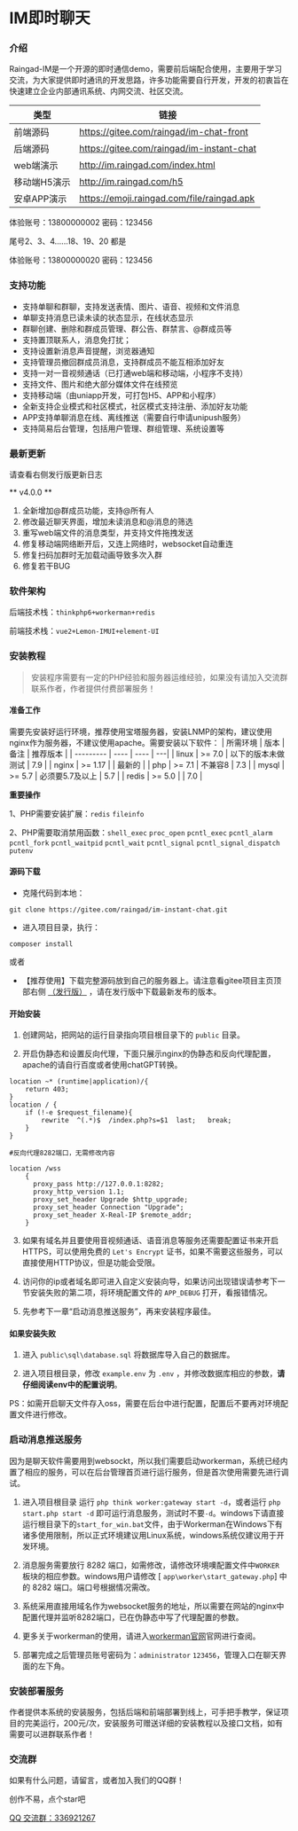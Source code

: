 # IM即时聊天

### 介绍
Raingad-IM是一个开源的即时通信demo，需要前后端配合使用，主要用于学习交流，为大家提供即时通讯的开发思路，许多功能需要自行开发，开发的初衷旨在快速建立企业内部通讯系统、内网交流、社区交流。

|  类型 | 链接 |
| --------- | ---- |
| 前端源码    | https://gitee.com/raingad/im-chat-front |
| 后端源码 | https://gitee.com/raingad/im-instant-chat |
| web端演示 | http://im.raingad.com/index.html |
| 移动端H5演示 | http://im.raingad.com/h5 |
| 安卓APP演示 | https://emoji.raingad.com/file/raingad.apk |


体验账号：13800000002  密码：123456

尾号2、3、4......18、19、20 都是

体验账号：13800000020  密码：123456 

### 支持功能

- 支持单聊和群聊，支持发送表情、图片、语音、视频和文件消息
- 单聊支持消息已读未读的状态显示，在线状态显示
- 群聊创建、删除和群成员管理、群公告、群禁言、@群成员等
- 支持置顶联系人，消息免打扰；
- 支持设置新消息声音提醒，浏览器通知
- 支持管理员撤回群成员消息，支持群成员不能互相添加好友
- 支持一对一音视频通话（已打通web端和移动端，小程序不支持）
- 支持文件、图片和绝大部分媒体文件在线预览
- 支持移动端（由uniapp开发，可打包H5、APP和小程序）
- 全新支持企业模式和社区模式，社区模式支持注册、添加好友功能
- APP支持单聊消息在线、离线推送（需要自行申请unipush服务）
- 支持简易后台管理，包括用户管理、群组管理、系统设置等

### 最新更新
请查看右侧发行版更新日志

** v4.0.0 **
1. 全新增加@群成员功能，支持@所有人
2. 修改最近聊天界面，增加未读消息和@消息的筛选
3. 重写web端文件的消息类型，并支持文件拖拽发送
4. 修复移动端网络断开后，又连上网络时，websocket自动重连
5. 修复扫码加群时无加载动画导致多次入群
6. 修复若干BUG

### 软件架构

后端技术栈：`thinkphp6+workerman+redis`

前端技术栈：`vue2+Lemon-IMUI+element-UI`


### 安装教程
> 安装程序需要有一定的PHP经验和服务器运维经验，如果没有请加入交流群联系作者，作者提供付费部署服务！

#### 准备工作

需要先安装好运行环境，推荐使用宝塔服务器，安装LNMP的架构，建议使用nginx作为服务器，不建议使用apache。需要安装以下软件：
|  所需环境 | 版本 | 备注 | 推荐版本 |
| --------- | ---- | ---- | ---|
| linux    | >= 7.0 |  以下的版本未做测试   | 7.9 |
| nginx    | >= 1.17 |     | 最新的 |
| php | >= 7.1 |  不兼容8    | 7.3 |
| mysql    | >= 5.7 | 必须要5.7及以上     | 5.7 |
| redis    | >= 5.0 |     | 7.0 |

**重要操作**

1、PHP需要安装扩展：`redis` `fileinfo`

2、PHP需要取消禁用函数：`shell_exec` `proc_open` `pcntl_exec` `pcntl_alarm` `pcntl_fork` `pcntl_waitpid` `pcntl_wait` `pcntl_signal` `pcntl_signal_dispatch` `putenv`

#### 源码下载
- 克隆代码到本地： 
``` 
git clone https://gitee.com/raingad/im-instant-chat.git
```
- 进入项目目录，执行： 
```
composer install
```
或者
- 【推荐使用】下载完整源码放到自己的服务器上。请注意看gitee项目主页顶部右侧 [（发行版）](https://gitee.com/raingad/im-instant-chat/releases) ，请在发行版中下载最新发布的版本。

#### 开始安装
1. 创建网站，把网站的运行目录指向项目根目录下的 `public` 目录。

2. 开启伪静态和设置反向代理，下面只展示nginx的伪静态和反向代理配置，apache的请自行百度或者使用chatGPT转换。


``` 
location ~* (runtime|application)/{
	return 403;
}
location / {
	if (!-e $request_filename){
		rewrite  ^(.*)$  /index.php?s=$1  last;   break;
	}
}

#反向代理8282端口，无需修改内容

location /wss
    {
      proxy_pass http://127.0.0.1:8282;
      proxy_http_version 1.1;
      proxy_set_header Upgrade $http_upgrade;
      proxy_set_header Connection "Upgrade";
      proxy_set_header X-Real-IP $remote_addr;
    }
```

3. 如果有域名并且要使用音视频通话、语音消息等服务还需要配置证书来开启HTTPS，可以使用免费的 `Let's Encrypt` 证书，如果不需要这些服务，可以直接使用HTTP协议，但是功能会受限。
   
4. 访问你的ip或者域名即可进入自定义安装向导，如果访问出现错误请参考下一节安装失败的第二项，将环境配置文件的 `APP_DEBUG` 打开，看报错情况。
   
5. 先参考下一章“启动消息推送服务”，再来安装程序最佳。

#### 如果安装失败
1.  进入 `public\sql\database.sql` 将数据库导入自己的数据库。

2.  进入项目根目录，修改 `example.env` 为 `.env` ，并修改数据库相应的参数，**请仔细阅读env中的配置说明**。

PS：如需开启聊天文件存入oss，需要在后台中进行配置，配置后不要再对环境配置文件进行修改。

### 启动消息推送服务
因为是聊天软件需要用到websockt，所以我们需要启动workerman，系统已经内置了相应的服务，可以在后台管理首页进行运行服务，但是首次使用需要先进行调试。

1. 进入项目根目录 运行 `php think worker:gateway start -d`，或者运行 `php start.php start -d` 即可运行消息服务，测试时不要`-d`。windows下请直接运行根目录下的`start_for_win.bat`文件，由于Workerman在Windows下有诸多使用限制，所以正式环境建议用Linux系统，windows系统仅建议用于开发环境。

2. 消息服务需要放行 8282 端口，如需修改，请修改环境噢配置文件中`WORKER` 板块的相应参数。windows用户请修改 [ `app\worker\start_gateway.php`] 中的 8282 端口。端口号根据情况需改。
   
3. 系统采用直接用域名作为websocket服务的地址，所以需要在网站的nginx中配置代理并监听8282端口，已在伪静态中写了代理配置的参数。

4. 更多关于workerman的使用，请进入[workerman官网](https://www.workerman.net/)官网进行查阅。

5. 部署完成之后管理员账号密码为：`administrator`  `123456`，管理入口在聊天界面的左下角。

### 安装部署服务

作者提供本系统的安装服务，包括后端和前端部署到线上，可手把手教学，保证项目的完美运行，200元/次，安装服务可赠送详细的安装教程以及接口文档，如有需要可以进群联系作者！

### 交流群
如果有什么问题，请留言，或者加入我们的QQ群！

创作不易，点个star吧

[QQ 交流群：336921267](https://jq.qq.com/?_wv=1027&k=jMQAt9lh)

